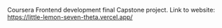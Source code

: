 Coursera Frontend development final Capstone project.
Link to website: https://little-lemon-seven-theta.vercel.app/

